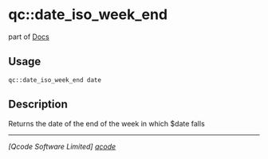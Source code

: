 qc::date_iso_week_end
=====================

part of [Docs](../index.md)

Usage
-----
`qc::date_iso_week_end date`

Description
-----------
Returns the date of the end of the week in which $date falls

----------------------------------
*[Qcode Software Limited] [qcode]*

[qcode]: http://www.qcode.co.uk "Qcode Software"